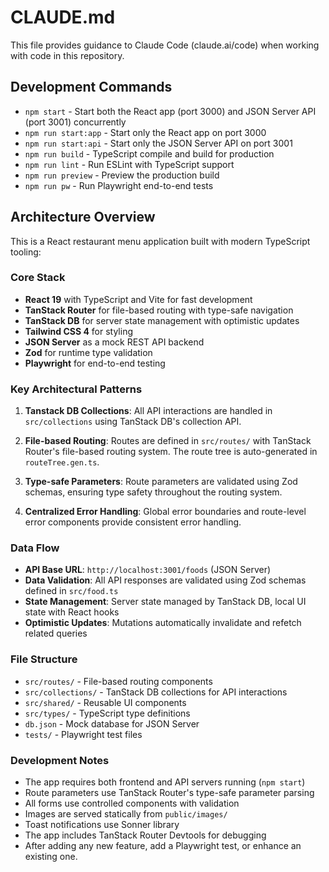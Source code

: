 # CLAUDE.md

This file provides guidance to Claude Code (claude.ai/code) when working with code in this repository.

## Development Commands

- `npm start` - Start both the React app (port 3000) and JSON Server API (port 3001) concurrently
- `npm run start:app` - Start only the React app on port 3000
- `npm run start:api` - Start only the JSON Server API on port 3001
- `npm run build` - TypeScript compile and build for production
- `npm run lint` - Run ESLint with TypeScript support
- `npm run preview` - Preview the production build
- `npm run pw` - Run Playwright end-to-end tests

## Architecture Overview

This is a React restaurant menu application built with modern TypeScript tooling:

### Core Stack

- **React 19** with TypeScript and Vite for fast development
- **TanStack Router** for file-based routing with type-safe navigation
- **TanStack DB** for server state management with optimistic updates
- **Tailwind CSS 4** for styling
- **JSON Server** as a mock REST API backend
- **Zod** for runtime type validation
- **Playwright** for end-to-end testing

### Key Architectural Patterns

1. **Tanstack DB Collections**: All API interactions are handled in `src/collections` using TanStack DB's collection API.

2. **File-based Routing**: Routes are defined in `src/routes/` with TanStack Router's file-based routing system. The route tree is auto-generated in `routeTree.gen.ts`.

3. **Type-safe Parameters**: Route parameters are validated using Zod schemas, ensuring type safety throughout the routing system.

4. **Centralized Error Handling**: Global error boundaries and route-level error components provide consistent error handling.

### Data Flow

- **API Base URL**: `http://localhost:3001/foods` (JSON Server)
- **Data Validation**: All API responses are validated using Zod schemas defined in `src/food.ts`
- **State Management**: Server state managed by TanStack DB, local UI state with React hooks
- **Optimistic Updates**: Mutations automatically invalidate and refetch related queries

### File Structure

- `src/routes/` - File-based routing components
- `src/collections/` - TanStack DB collections for API interactions
- `src/shared/` - Reusable UI components
- `src/types/` - TypeScript type definitions
- `db.json` - Mock database for JSON Server
- `tests/` - Playwright test files

### Development Notes

- The app requires both frontend and API servers running (`npm start`)
- Route parameters use TanStack Router's type-safe parameter parsing
- All forms use controlled components with validation
- Images are served statically from `public/images/`
- Toast notifications use Sonner library
- The app includes TanStack Router Devtools for debugging
- After adding any new feature, add a Playwright test, or enhance an existing one.
